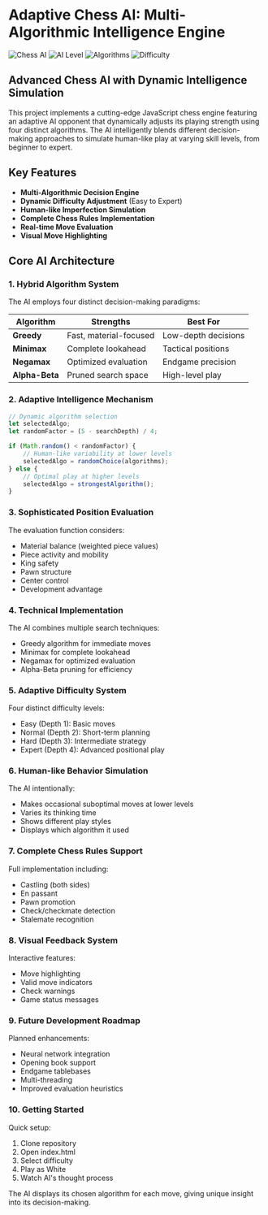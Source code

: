 # Adaptive Chess AI: Multi-Algorithmic Intelligence Engine

![Chess AI](https://img.shields.io/badge/Game-Chess-blue)
![AI Level](https://img.shields.io/badge/AI-Adaptive-green)
![Algorithms](https://img.shields.io/badge/Algorithms-4-brightgreen)
![Difficulty](https://img.shields.io/badge/Difficulty-4_levels-orange)

## Advanced Chess AI with Dynamic Intelligence Simulation

This project implements a cutting-edge JavaScript chess engine featuring an adaptive AI opponent that dynamically adjusts its playing strength using four distinct algorithms. The AI intelligently blends different decision-making approaches to simulate human-like play at varying skill levels, from beginner to expert.

## Key Features

- **Multi-Algorithmic Decision Engine**
- **Dynamic Difficulty Adjustment** (Easy to Expert)
- **Human-like Imperfection Simulation**
- **Complete Chess Rules Implementation**
- **Real-time Move Evaluation**
- **Visual Move Highlighting**

## Core AI Architecture

### 1. Hybrid Algorithm System
The AI employs four distinct decision-making paradigms:

| Algorithm | Strengths | Best For |
|-----------|----------|----------|
| **Greedy** | Fast, material-focused | Low-depth decisions |
| **Minimax** | Complete lookahead | Tactical positions |
| **Negamax** | Optimized evaluation | Endgame precision |
| **Alpha-Beta** | Pruned search space | High-level play |

### 2. Adaptive Intelligence Mechanism
```javascript
// Dynamic algorithm selection
let selectedAlgo;
let randomFactor = (5 - searchDepth) / 4;

if (Math.random() < randomFactor) {
    // Human-like variability at lower levels
    selectedAlgo = randomChoice(algorithms); 
} else {
    // Optimal play at higher levels
    selectedAlgo = strongestAlgorithm();
}
```

### 3. Sophisticated Position Evaluation
The evaluation function considers:
- Material balance (weighted piece values)
- Piece activity and mobility
- King safety
- Pawn structure
- Center control
- Development advantage

### 4. Technical Implementation
The AI combines multiple search techniques:
- Greedy algorithm for immediate moves
- Minimax for complete lookahead
- Negamax for optimized evaluation
- Alpha-Beta pruning for efficiency

### 5. Adaptive Difficulty System
Four distinct difficulty levels:
- Easy (Depth 1): Basic moves
- Normal (Depth 2): Short-term planning
- Hard (Depth 3): Intermediate strategy
- Expert (Depth 4): Advanced positional play

### 6. Human-like Behavior Simulation
The AI intentionally:
- Makes occasional suboptimal moves at lower levels
- Varies its thinking time
- Shows different play styles
- Displays which algorithm it used

### 7. Complete Chess Rules Support
Full implementation including:
- Castling (both sides)
- En passant
- Pawn promotion
- Check/checkmate detection
- Stalemate recognition

### 8. Visual Feedback System
Interactive features:
- Move highlighting
- Valid move indicators
- Check warnings
- Game status messages

### 9. Future Development Roadmap
Planned enhancements:
- Neural network integration
- Opening book support
- Endgame tablebases
- Multi-threading
- Improved evaluation heuristics

### 10. Getting Started
Quick setup:
1. Clone repository
2. Open index.html
3. Select difficulty
4. Play as White
5. Watch AI's thought process

The AI displays its chosen algorithm for each move, giving unique insight into its decision-making.
